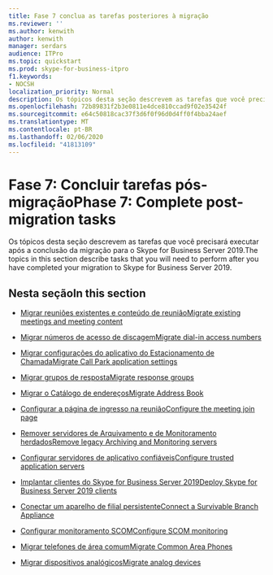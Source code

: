 ```yaml
---
title: Fase 7 conclua as tarefas posteriores à migração
ms.reviewer: ''
ms.author: kenwith
author: kenwith
manager: serdars
audience: ITPro
ms.topic: quickstart
ms.prod: skype-for-business-itpro
f1.keywords:
- NOCSH
localization_priority: Normal
description: Os tópicos desta seção descrevem as tarefas que você precisará executar após a conclusão da migração para o Skype for Business Server 2019.
ms.openlocfilehash: 72b89831f2b3e0811e4dce810ccad9f02e35424f
ms.sourcegitcommit: e64c50818cac37f3d6f0f96d0d4ff0f4bba24aef
ms.translationtype: MT
ms.contentlocale: pt-BR
ms.lasthandoff: 02/06/2020
ms.locfileid: "41813109"
---
```

# <a name="phase-7-complete-post-migration-tasks"></a><span data-ttu-id="fa0ba-103">Fase 7: Concluir tarefas pós-migração</span><span class="sxs-lookup"><span data-stu-id="fa0ba-103">Phase 7: Complete post-migration tasks</span></span>

<span data-ttu-id="fa0ba-104">Os tópicos desta seção descrevem as tarefas que você precisará executar após a conclusão da migração para o Skype for Business Server 2019.</span><span class="sxs-lookup"><span data-stu-id="fa0ba-104">The topics in this section describe tasks that you will need to perform after you have completed your migration to Skype for Business Server 2019.</span></span>
  
## <a name="in-this-section"></a><span data-ttu-id="fa0ba-105">Nesta seção</span><span class="sxs-lookup"><span data-stu-id="fa0ba-105">In this section</span></span>

- [<span data-ttu-id="fa0ba-106">Migrar reuniões existentes e conteúdo de reunião</span><span class="sxs-lookup"><span data-stu-id="fa0ba-106">Migrate existing meetings and meeting content</span></span>](migrate-existing-meetings-and-meeting-content.md)
    
- [<span data-ttu-id="fa0ba-107">Migrar números de acesso de discagem</span><span class="sxs-lookup"><span data-stu-id="fa0ba-107">Migrate dial-in access numbers</span></span>](migrate-dial-in-access-numbers.md)
    
- [<span data-ttu-id="fa0ba-108">Migrar configurações do aplicativo do Estacionamento de Chamada</span><span class="sxs-lookup"><span data-stu-id="fa0ba-108">Migrate Call Park application settings</span></span>](migrate-call-park-application-settings.md)
    
- [<span data-ttu-id="fa0ba-109">Migrar grupos de resposta</span><span class="sxs-lookup"><span data-stu-id="fa0ba-109">Migrate response groups</span></span>](migrate-response-groups.md)
    
- [<span data-ttu-id="fa0ba-110">Migrar o Catálogo de endereços</span><span class="sxs-lookup"><span data-stu-id="fa0ba-110">Migrate Address Book</span></span>](migrate-address-book.md)
    
- [<span data-ttu-id="fa0ba-111">Configurar a página de ingresso na reunião</span><span class="sxs-lookup"><span data-stu-id="fa0ba-111">Configure the meeting join page</span></span>](configure-the-meeting-join-page.md)
    
- [<span data-ttu-id="fa0ba-112">Remover servidores de Arquivamento e de Monitoramento herdados</span><span class="sxs-lookup"><span data-stu-id="fa0ba-112">Remove legacy Archiving and Monitoring servers</span></span>](remove-legacy-archiving-and-monitoring-servers.md)
    
- [<span data-ttu-id="fa0ba-113">Configurar servidores de aplicativo confiáveis</span><span class="sxs-lookup"><span data-stu-id="fa0ba-113">Configure trusted application servers</span></span>](configure-trusted-application-servers.md)
    
- [<span data-ttu-id="fa0ba-114">Implantar clientes do Skype for Business Server 2019</span><span class="sxs-lookup"><span data-stu-id="fa0ba-114">Deploy Skype for Business Server 2019 clients</span></span>](deploy-clients.md)
    
- [<span data-ttu-id="fa0ba-115">Conectar um aparelho de filial persistente</span><span class="sxs-lookup"><span data-stu-id="fa0ba-115">Connect a Survivable Branch Appliance</span></span>](connect-a-survivable-branch-appliance.md)
    
- [<span data-ttu-id="fa0ba-116">Configurar monitoramento SCOM</span><span class="sxs-lookup"><span data-stu-id="fa0ba-116">Configure SCOM monitoring</span></span>](configure-scom-monitoring.md)
    
- [<span data-ttu-id="fa0ba-117">Migrar telefones de área comum</span><span class="sxs-lookup"><span data-stu-id="fa0ba-117">Migrate Common Area Phones</span></span>](migrate-common-area-phones.md)
    
- [<span data-ttu-id="fa0ba-118">Migrar dispositivos analógicos</span><span class="sxs-lookup"><span data-stu-id="fa0ba-118">Migrate analog devices</span></span>](migrate-analog-devices.md)
    

